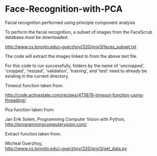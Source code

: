 # Face-Recognition-with-PCA
Facial recognition performed using principle component analysis

To perform the facial recognition, a subset of images from the FaceScrub database must be downloaded:


http://www.cs.toronto.edu/~guerzhoy/320/proj3/faces_subset.txt


The code will extract the images linked to from the above text file.


For this code to run successfully, folders by the name of 'uncropped', 'cropped', 'resized', 'validation', 'training', and 'test' need to already be existing in the current directory. 


Timeout function taken from:

http://code.activestate.com/recipes/473878-timeout-function-using-threading/ 

Pca function taken from:

Jan Erik Solem, Programming Computer Vision with Python, http://programmingcomputervision.com/ 

Extract function taken from:

Micheal Guerzhoy, http://www.cs.toronto.edu/~guerzhoy/320/proj3/get_data.py
